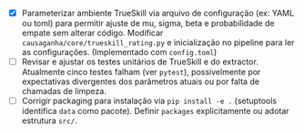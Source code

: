 - [X] Parameterizar ambiente TrueSkill via arquivo de configuração (ex: YAML ou toml) para permitir ajuste de mu, sigma, beta e probabilidade de empate sem alterar código. Modificar `causaganha/core/trueskill_rating.py` e inicialização no pipeline para ler as configurações. (Implementado com `config.toml`)
- [ ] Revisar e ajustar os testes unitários de TrueSkill e do extractor. Atualmente cinco testes falham (ver `pytest`), possivelmente por expectativas divergentes dos parâmetros atuais ou por falta de chamadas de limpeza.
- [ ] Corrigir packaging para instalação via `pip install -e .` (setuptools identifica `data` como pacote). Definir `packages` explicitamente ou adotar estrutura `src/`.
